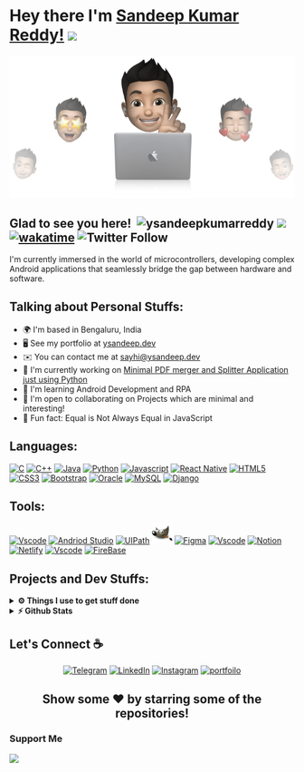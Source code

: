 # Hey there I'm [Sandeep Kumar Reddy!](https://www.ysandeep.dev) <a href="https://www.ysandeep.dev/" target="_blank"><img src="https://media4.giphy.com/media/Z96Ax1zh5aSsHczGve/giphy.gif" width="78"> </a>

<p align="center">
  <img src="https://github.com/ysandeepkumarreddy/ysandeepkumarreddy/blob/main/cover-sandeep.png" />
</p>

## Glad to see you here! &nbsp;<img src="https://komarev.com/ghpvc/?username=ysandeepkumarreddy&label=Profile%20views&color=0e75b6&style=flat" alt="ysandeepkumarreddy" /> ![](https://img.shields.io/github/followers/ysandeepkumarreddy?label=Follow&style=social) [![wakatime](https://wakatime.com/badge/user/89685b5b-ee36-49ba-a0ad-043b0a574e55.svg)](https://wakatime.com/@89685b5b-ee36-49ba-a0ad-043b0a574e55) ![Twitter Follow](https://img.shields.io/twitter/follow/iamysandeep?style=social)

I'm currently immersed in the world of microcontrollers, developing complex Android applications that seamlessly bridge the gap between hardware and software.

 
## Talking about Personal Stuffs: 

* 🌍  I'm based in Bengaluru, India
* 🖥️  See my portfolio at [ysandeep.dev](https://ysandeep.dev/)
* ✉️  You can contact me at [sayhi@ysandeep.dev](mailto:sayhi@ysandeep.dev)
* 🚀  I'm currently working on [Minimal PDF merger and Splitter Application just using Python](http://github.com/ysandeepkumarreddy/pdf-desktop-application/releases)
* 🧠  I'm learning Android Development and RPA
* 🤝  I'm open to collaborating on Projects which are minimal and interesting!
*  🎯 Fun fact: Equal is Not Always Equal in JavaScript


## Languages:
<p align="left">
<a href="https://docs.microsoft.com/en-us/cpp/?view=msvc-170" target="_blank" rel="noreferrer"><img src="https://raw.githubusercontent.com/danielcranney/readme-generator/main/public/icons/skills/c-colored.svg" width="36" height="36" alt="C" /></a>
<a href="https://docs.microsoft.com/en-us/cpp/?view=msvc-170" target="_blank" rel="noreferrer"><img src="https://raw.githubusercontent.com/danielcranney/readme-generator/main/public/icons/skills/cplusplus-colored.svg" width="36" height="36" alt="C++" /></a>
<a href="https://www.oracle.com/java/" target="_blank" rel="noreferrer"><img src="https://raw.githubusercontent.com/danielcranney/readme-generator/main/public/icons/skills/java-colored.svg" width="36" height="36" alt="Java" /></a>
<a href="https://www.python.org/" target="_blank" rel="noreferrer"><img src="https://raw.githubusercontent.com/danielcranney/readme-generator/main/public/icons/skills/python-colored.svg" width="36" height="36" alt="Python" /></a>
<a href="https://developer.mozilla.org/en-US/docs/Web/JavaScript" target="_blank" rel="noreferrer"><img src="https://raw.githubusercontent.com/danielcranney/readme-generator/main/public/icons/skills/javascript-colored.svg" width="36" height="36" alt="Javascript" /></a>
	<a href="https://docs.microsoft.com/en-us/cpp/?view=msvc-170" target="_blank" rel="noreferrer"><img src="https://cdn.jsdelivr.net/gh/devicons/devicon/icons/react/react-original-wordmark.svg" width="36" height="36" alt="React Native" /></a>
<a href="https://developer.mozilla.org/en-US/docs/Glossary/HTML5" target="_blank" rel="noreferrer"><img src="https://raw.githubusercontent.com/danielcranney/readme-generator/main/public/icons/skills/html5-colored.svg" width="36" height="36" alt="HTML5" /></a>
<a href="https://www.w3.org/TR/CSS/#css" target="_blank" rel="noreferrer"><img src="https://raw.githubusercontent.com/danielcranney/readme-generator/main/public/icons/skills/css3-colored.svg" width="36" height="36" alt="CSS3" /></a>
<a href="https://getbootstrap.com/" target="_blank" rel="noreferrer"><img src="https://raw.githubusercontent.com/danielcranney/readme-generator/main/public/icons/skills/bootstrap-colored.svg" width="36" height="36" alt="Bootstrap" /></a>
<a href="https://www.oracle.com/uk/index.html" target="_blank" rel="noreferrer"><img src="https://raw.githubusercontent.com/danielcranney/readme-generator/main/public/icons/skills/oracle-colored.svg" width="36" height="36" alt="Oracle" /></a>
<a href="https://www.mysql.com/" target="_blank" rel="noreferrer"><img src="https://raw.githubusercontent.com/danielcranney/readme-generator/main/public/icons/skills/mysql-colored.svg" width="36" height="36" alt="MySQL" /></a>
<a href="https://www.djangoproject.com/" target="_blank" rel="noreferrer"><img src="https://raw.githubusercontent.com/danielcranney/readme-generator/main/public/icons/skills/django-colored.svg" width="36" height="36" alt="Django" /></a>
</p>

## Tools: 
<p align="left">
<a href="https://visualstudio.microsoft.com/" target="_blank" rel="noreferrer"><img src="https://upload.wikimedia.org/wikipedia/commons/9/9a/Visual_Studio_Code_1.35_icon.svg" width="36" height="36" alt="Vscode" /></a>
<a href="https://developer.android.com/studio" target="_blank" rel="noreferrer"><img src="https://cdn.jsdelivr.net/gh/devicons/devicon/icons/androidstudio/androidstudio-original.svg" width="36" height="36" alt="Andriod Studio" /></a>
<a href="https://www.uipath.com/" target="_blank" rel="noreferrer"><img src="https://uipath.com/cdn-cgi/image/format=auto/https://marketplace-cdn.uipath.com/images/user_images/698e5cf9-0af3-44e7-bde7-03897d753cb8.png" width="36" height="36" alt="UIPath" /></a>
<a href="https://www.gimp.org/" target="_blank" rel="noreferrer"><img src="https://raw.githubusercontent.com/devicons/devicon/master/icons/gimp/gimp-original.svg" width="36" height="36" alt="GIMP" /></a>
<a href="https://www.figma.com/" target="_blank" rel="noreferrer"><img src="https://raw.githubusercontent.com/danielcranney/readme-generator/main/public/icons/skills/figma-colored.svg" width="36" height="36" alt="Figma" /></a>
<a href="https://git-scm.com/" target="_blank" rel="noreferrer"><img src="https://cdn.jsdelivr.net/gh/devicons/devicon/icons/git/git-original.svg" width="36" height="36" alt="Vscode" /></a>
<a href="https://www.notion.so/" target="_blank" rel="noreferrer"><img src="https://camo.githubusercontent.com/ed44ae57571fe5fdba9c41a72c5bb0d2ed1dd86623c6d485ca248c61291bd6bc/68747470733a2f2f75706c6f61642e77696b696d656469612e6f72672f77696b6970656469612f636f6d6d6f6e732f342f34352f4e6f74696f6e5f6170705f6c6f676f2e706e67" width="36" height="36" alt="Notion" /></a>
<a href="https://www.netlify.com/" target="_blank" rel="noreferrer"><img src="https://camo.githubusercontent.com/e28b554f829e78abca73c638e5f69fecda2d5fdad728bce751547a71d62f620d/68747470733a2f2f69636f6e6170652e636f6d2f77702d636f6e74656e742f706e675f6c6f676f5f766563746f722f6e65746c6966792e706e67" width="36" height="36" alt="Netlify" /></a>
<a href="https://developer.apple.com/xcode/" target="_blank" rel="noreferrer"><img src="https://cdn.jsdelivr.net/gh/devicons/devicon/icons/xcode/xcode-original.svg" width="36" height="36" alt="Vscode" /></a>
<a href="https://firebase.google.com/" target="_blank" rel="noreferrer"><img src="https://cdn.jsdelivr.net/gh/devicons/devicon/icons/firebase/firebase-plain-wordmark.svg" width="36" height="36" alt="FireBase" /></a>
</p>

## Projects and Dev Stuffs:

 <details>	
  <br />
  <summary><b>⚙️ Things I use to get stuff done</b></summary>
  	<ul>
  	    <li><b>OS: </b>MacOS Sonoma <img height="20" src="https://i.pcmag.com/imagery/reviews/06RfdFpPwulpOiNTTPsjnFr-13..v1689175331.png"/> </li>
	    <li><b>Laptop: </b>MacBook Air <img height="20" src="https://www.nehruplacedealers.com/wp-content/uploads/2022/12/256711_5_jagzvd.png"/></li>
	    <li><b>Specs:</b> M1 Chip <img height="20" src="https://www.apple.com/newsroom/images/product/mac/standard/Apple_new-M1-chip_11102020.jpg.news_app_ed.jpg"/> </li>
  	    <li><b>Browser: </b> Google Chrome <img height="20" src="https://cdn.jsdelivr.net/gh/devicons/devicon/icons/chrome/chrome-original.svg"/></li>
	    <li><b>Code Editor:</b> VSCode <img height="20" src="https://cdn.jsdelivr.net/gh/devicons/devicon/icons/vscode/vscode-original.svg"/> - The best editor out there</li>
	    <br/>
	</ul>	
</details>

 <details>
  <summary><b>⚡ Github Stats</b></summary>
	<ul>
		
 <img height="180em" src="https://awesome-github-stats.azurewebsites.net/user-stats/ysandeepkumarreddy?cardType=level-alternate&theme=gotham&Title=B1DD08&Border=97BCDD&Ring=0E29DD" />
		
<img height="180em" src="https://github-readme-stats.vercel.app/api/top-langs/?username=ysandeepkumarreddy&exclude_repo=KNN-Image-Classification&show_icons=true&theme=gotham&layout=compact&langs_count=8&border_color=#D25E5D"/>  
					
<img height="180em" src="https://github-readme-streak-stats.herokuapp.com/?user=ysandeepkumarreddy&theme=gotham"/>
		
<img height="180em" src="https://github-profile-summary-cards.vercel.app/api/cards/profile-details?username=ysandeepkumarreddy&theme=github_dark"/>
		
</ul>
	
</details> 


## Let's Connect :coffee:
<p align="center">
	<a href="https://t.me/ashif_hussain" target="_blank"><img src="https://img.icons8.com/bubbles/60/000000/telegram-app.png" alt="Telegram"/></a>
	<a href="https://www.linkedin.com/in/md-ashif-hussain/" target="_blank"><img src="https://img.icons8.com/bubbles/60/000000/linkedin.png" alt="LinkedIn"/></a>
	<a href="https://www.instagram.com/loosemamma/" target="_blank"><img src="https://img.icons8.com/bubbles/60/000000/instagram.png" alt="Instagram"/></a>
	<a href="https://www.ysandeepkumarreddy.me/" target="_blank"><img src="https://img.icons8.com/bubbles/60/000000/chrome.png" alt="portfoilo"/></a>
	
</p>
<h2 align="center">Show some ❤️ by starring some of the repositories!</h2>

### Support Me

<a href="https://www.buymeacoffee.com/ysandeep"><img src="https://cdn.buymeacoffee.com/buttons/v2/default-yellow.png" width="200" /></a>

